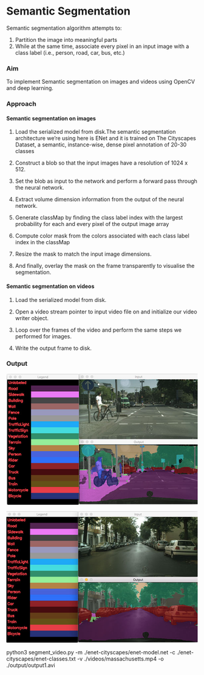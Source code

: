 # Semantic Segmentation


Semantic segmentation algorithm attempts to:

1. Partition the image into meaningful parts
2. While at the same time, associate every pixel in an input image with a class label (i.e., person, road, car, bus, etc.)


### Aim

To implement Semantic segmentation on images and videos using OpenCV and deep learning.


### Approach


#### Semantic segmentation on images

1. Load the serialized model from disk.The semantic segmentation architecture we’re using here is ENet and it is trained on The Cityscapes Dataset, a semantic, instance-wise, dense pixel annotation of 20-30 classes

2. Construct a blob so that the input images have a resolution of 1024 x 512.

3. Set the blob  as input to the network and perform a forward pass through the neural network.

4. Extract volume dimension information from the output of the neural network.

5. Generate classMap  by finding the class label index with the largest probability for each and every pixel of the output  image array

6. Compute color mask  from the colors associated with each class label index in the classMap

7. Resize the mask to match the input image dimensions.

8. And finally, overlay the mask on the frame transparently to visualise the segmentation.


#### Semantic segmentation on videos

1. Load the serialized model from disk.

2. Open a video stream pointer to input video file on and initialize our video writer object.

3. Loop over the frames of the video and perform the same steps we performed for images.

4. Write the output frame to disk. 


### Output

![Output1](https://github.com/gayathri-venu/Semantic_segmentation/blob/master/output/output1.png)

![Output2](https://github.com/gayathri-venu/Semantic_segmentation/blob/master/output/output2.png)


python3 segment_video.py -m ./enet-cityscapes/enet-model.net -c ./enet-cityscapes/enet-classes.txt -v ./videos/massachusetts.mp4 -o ./output/output1.avi